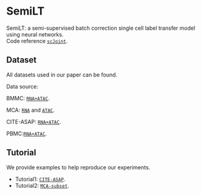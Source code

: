 # SemiLT
SemiLT: a semi-supervised batch correction single cell label transfer model using neural networks.<br>
Code reference [`scJoint`](https://github.com/SydneyBioX/scJoint).

## Dataset
All datasets used in our paper can be found.<br>

Data source: <br>

BMMC: [`RNA+ATAC`](https://www.ncbi.nlm.nih.gov/geo/query/acc.cgi?acc=GSE194122).<br>

MCA: [`RNA`](https://tabula-muris.ds.czbiohub.org/) and [`ATAC`](https://atlas.gs.washington.edu/mouse-atac/).<br>

CITE-ASAP: [`RNA+ATAC`](https://github.com/SydneyBioX/scJoint).<br>

PBMC:[`RNA+ATAC`](https://stuartlab.org/signac/articles/pbmc_vignette).

## Tutorial
We provide examples to help reproduce our experiments.<br>
* Tutorial1: [`CITE-ASAP`](https://github.com/Gut2Sdu/SemiLT/blob/main/tutorial/CITE-seq%20and%20ASAP-seq%20integration%20using%20SemiLT.ipynb).<br>
* Tutorial2: [`MCA-subset`](https://github.com/Gut2Sdu/SemiLT/blob/main/tutorial/MCA-subset%20dataset%20integration%20using%20SemiLT.ipynb).<br>
